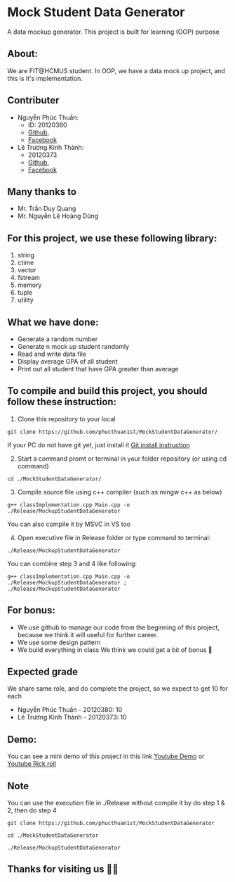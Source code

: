 # Mock Student Data Generator
A data mockup generator. This project is built for learning (OOP) purpose

## About:
We are FIT@HCMUS student. In OOP, we have a data mock up project, and this is it's implementation.

## Contributer
- Nguyễn Phúc Thuần: 
  - ID: 20120380  
  - [Github](https://github.com/phucthuan1st/),
  - [Facebook](https://www.facebook.com/phucthuan95/)
- Lê Trương Kinh Thành: 
  - 20120373  
  - [Github](https://github.com/KinhThanh38), 
  - [Facebook](https://www.facebook.com/kinhthanh.letruong.3)

## Many thanks to
- Mr. Trần Duy Quang
- Mr. Nguyễn Lê Hoàng Dũng

## For this project, we use these following library:
1. string
2. ctime
3. vector
4. fstream
5. memory
6. tuple
7. utility

## What we have done:
- Generate a random number
- Generate n mock up student randomly
- Read and write data file 
- Display average GPA of all student
- Print out all student that have GPA greater than average

## To compile and build this project, you should follow these instruction:
1. Clone this repository to your local
```shellscript
git clone https://github.com/phucthuan1st/MockStudentDataGenerator/
```
If your PC do not have git yet, just install it [Git install instruction](https://git-scm.com/book/en/v2/Getting-Started-Installing-Git)

2. Start a command promt or terminal in your folder repository (or using cd command)
```shellcript
cd ./MockStudentDataGenerator/
```

3. Compile source file using c++ compiler (such as mingw c++ as below)
```shellscript
g++ classImplementation.cpp Main.cpp -o ./Release/MockupStudentDataGenerator
```
You can also compile it by MSVC in VS too

4. Open executive file in Release folder or type command to terminal: 
```shellscript
./Release/MockupStudentDataGenerator
```

  You can combine step 3 and 4 like following:
  ```shellscript
  g++ classImplementation.cpp Main.cpp -o ./Release/MockupStudentDataGenerator ; ./Release/MockupStudentDataGenerator
  ```
  
## For bonus:
- We use github to manage our code from the beginning of this project, because we think it will useful for further career.
- We use some design pattern
- We build everything in class
We think we could get a bit of bonus 🤣
  
## Expected grade
  We share same role, and do complete the project, so we expect to get 10 for each
  - Nguyễn Phúc Thuần - 20120380: 10
  - Lê Trương Kinh Thành - 20120373: 10

## Demo:
You can see a mini demo of this project in this link [Youtube Demo](https://youtu.be/5cBwlccaYnk) or [Youtube Rick roll](https://youtu.be/dQw4w9WgXcQ)

## Note
You can use the execution file in ./Release without compile it by do step 1 & 2, then do step 4
```shellscript
git clone https://github.com/phucthuan1st/MockStudentDataGenerator
```

```shellscript
cd ./MockStudentDataGenerator
```

```shellscript
./Release/MockupStudentDataGenerator
```

## Thanks for visiting us 🤑🤑

